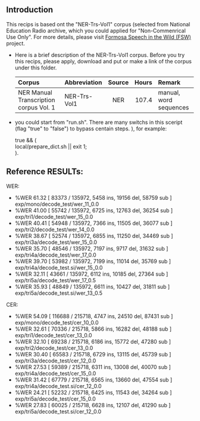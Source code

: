## Introduction
This recips is based ont the "NER-Trs-Vol1" corpus (selected from National Education Radio archive, which you could applied for "Non-Commenrical Use Only". For more details, please visit [Formosa Speech in the Wild (FSW)](https://sites.google.com/speech.ntut.edu.tw/fsw)
project.

*  Here is a brief description of the NER-Trs-Vol1 corpus. Before you try this recips, please apply, download and put or make a link of the corpus under this folder.


    |Corpus|Abbreviation|Source|Hours|Remark|
    |:---|:---|:---:|---:|:--|
    |NER Manual Transcription corpus Vol. 1|NER-Trs-Vol1 |NER| 107.4 | manual, word sequences|

* you could start from "run.sh". There are many switchs in this sceript (flag "true" to "false") to bypass centain steps.
), for example:    

    true && (    
    local/prepare_dict.sh || exit 1;    
    ).   


## Reference RESULTs:

WER: 
* %WER 61.32 [ 83373 / 135972, 5458 ins, 19156 del, 58759 sub ] exp/mono/decode_test/wer_11_0.0
* %WER 41.00 [ 55742 / 135972, 6725 ins, 12763 del, 36254 sub ] exp/tri1/decode_test/wer_15_0.0
* %WER 40.41 [ 54948 / 135972, 7366 ins, 11505 del, 36077 sub ] exp/tri2/decode_test/wer_14_0.0
* %WER 38.67 [ 52574 / 135972, 6855 ins, 11250 del, 34469 sub ] exp/tri3a/decode_test/wer_15_0.0
* %WER 35.70 [ 48546 / 135972, 7197 ins, 9717 del, 31632 sub ] exp/tri4a/decode_test/wer_17_0.0
* %WER 39.70 [ 53982 / 135972, 7199 ins, 11014 del, 35769 sub ] exp/tri4a/decode_test.si/wer_15_0.0
* %WER 32.11 [ 43661 / 135972, 6112 ins, 10185 del, 27364 sub ] exp/tri5a/decode_test/wer_17_0.5
* %WER 35.93 [ 48849 / 135972, 6611 ins, 10427 del, 31811 sub ] exp/tri5a/decode_test.si/wer_13_0.5

CER: 
* %WER 54.09 [ 116688 / 215718, 4747 ins, 24510 del, 87431 sub ] exp/mono/decode_test/cer_10_0.0
* %WER 32.61 [ 70336 / 215718, 5866 ins, 16282 del, 48188 sub ] exp/tri1/decode_test/cer_13_0.0
* %WER 32.10 [ 69238 / 215718, 6186 ins, 15772 del, 47280 sub ] exp/tri2/decode_test/cer_13_0.0
* %WER 30.40 [ 65583 / 215718, 6729 ins, 13115 del, 45739 sub ] exp/tri3a/decode_test/cer_12_0.0
* %WER 27.53 [ 59389 / 215718, 6311 ins, 13008 del, 40070 sub ] exp/tri4a/decode_test/cer_15_0.0
* %WER 31.42 [ 67779 / 215718, 6565 ins, 13660 del, 47554 sub ] exp/tri4a/decode_test.si/cer_12_0.0
* %WER 24.21 [ 52232 / 215718, 6425 ins, 11543 del, 34264 sub ] exp/tri5a/decode_test/cer_15_0.0
* %WER 27.83 [ 60025 / 215718, 6628 ins, 12107 del, 41290 sub ] exp/tri5a/decode_test.si/cer_12_0.0

